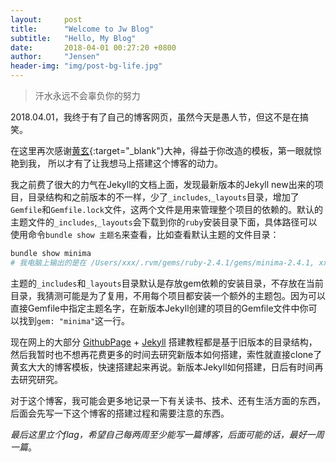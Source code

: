 ```yaml
---
layout:     post
title:      "Welcome to Jw Blog"
subtitle:   "Hello, My Blog"
date:       2018-04-01 00:27:20 +0800
author:     "Jensen"
header-img: "img/post-bg-life.jpg"
---
```




> 汗水永远不会辜负你的努力

2018.04.01，我终于有了自己的博客网页，虽然今天是愚人节，但这不是在搞笑。

在这里再次感谢[黄玄](http://huangxuan.me){:target="_blank"}大神，得益于你改造的模板，第一眼就惊艳到我，
所以才有了让我想马上搭建这个博客的动力。

我之前费了很大的力气在Jekyll的文档上面，发现最新版本的Jekyll new出来的项目，目录结构和之前版本的不一样，少了`_includes`,`_layouts`目录，增加了`Gemfile`和`Gemfile.lock`文件，这两个文件是用来管理整个项目的依赖的。默认的主题文件的`_includes`,`_layouts`会下载到你的`ruby`安装目录下面，具体路径可以使用命令`bundle show 主题名`来查看，比如查看默认主题的文件目录：

```bash
bundle show minima
# 我电脑上输出的是在 /Users/xxx/.rvm/gems/ruby-2.4.1/gems/minima-2.4.1, xxx是你的用户名
```

主题的`_includes`和`_layouts`目录默认是存放gem依赖的安装目录，不存放在当前目录，我猜测可能是为了复用，不用每个项目都安装一个额外的主题包。因为可以直接Gemfile中指定主题名字，在新版本Jekyll创建的项目的Gemfile文件中你可以找到`gem: "minima"`这一行。

现在网上的大部分 [GithubPage](https://pages.github.com) + [Jekyll](https://jekyllrb.com/) 搭建教程都是基于旧版本的目录结构，然后我暂时也不想再花费更多的时间去研究新版本如何搭建，索性就直接clone了黄玄大大的博客模板，快速搭建起来再说。新版本Jekyll如何搭建，日后有时间再去研究研究。

对于这个博客，我可能会更多地记录一下有关读书、技术、还有生活方面的东西，后面会先写一下这个博客的搭建过程和需要注意的东西。

*最后这里立个flag，希望自己每两周至少能写一篇博客，后面可能的话，最好一周一篇*。